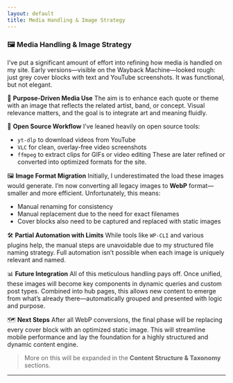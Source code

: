 ```yaml
---
layout: default
title: Media Handling & Image Strategy
---
```


### 🖼️ Media Handling & Image Strategy

I’ve put a significant amount of effort into refining how media is handled on my site. Early versions—visible on the Wayback Machine—looked rough: just grey cover blocks with text and YouTube screenshots. It was functional, but not elegant.

🎯 **Purpose-Driven Media Use**
The aim is to enhance each quote or theme with an image that reflects the related artist, band, or concept. Visual relevance matters, and the goal is to integrate art and meaning fluidly.

🔧 **Open Source Workflow**
I’ve leaned heavily on open source tools:

* `yt-dlp` to download videos from YouTube
* `VLC` for clean, overlay-free video screenshots
* `ffmpeg` to extract clips for GIFs or video editing
  These are later refined or converted into optimized formats for the site.

🖼️ **Image Format Migration**
Initially, I underestimated the load these images would generate. I’m now converting all legacy images to **WebP** format—smaller and more efficient. Unfortunately, this means:

* Manual renaming for consistency
* Manual replacement due to the need for exact filenames
* Cover blocks also need to be captured and replaced with static images

🛠️ **Partial Automation with Limits**
While tools like `WP-CLI` and various plugins help, the manual steps are unavoidable due to my structured file naming strategy. Full automation isn’t possible when each image is uniquely relevant and named.

📊 **Future Integration**
All of this meticulous handling pays off. Once unified, these images will become key components in dynamic queries and custom post types. Combined into hub pages, this allows new content to emerge from what’s already there—automatically grouped and presented with logic and purpose.

🗺️ **Next Steps**
After all WebP conversions, the final phase will be replacing every cover block with an optimized static image. This will streamline mobile performance and lay the foundation for a highly structured and dynamic content engine.

> More on this will be expanded in the **Content Structure & Taxonomy** sections.

---
